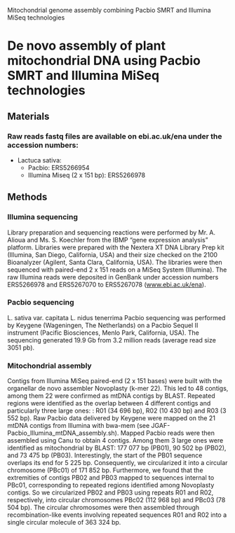 Mitochondrial genome assembly combining Pacbio SMRT and Illumina MiSeq technologies

# De novo assembly of plant mitochondrial DNA using Pacbio SMRT and Illumina MiSeq technologies

## Materials

### Raw reads fastq files are available on ebi.ac.uk/ena under the accession numbers:

- Lactuca sativa:
  - Pacbio: ERS5266954
  - Illumina Miseq (2 x 151 bp): ERS5266978

## Methods

### Illumina sequencing
Library preparation and sequencing reactions were performed by Mr. A. Alioua and Ms. S. Koechler from the IBMP “gene expression analysis” platform. Libraries were prepared with the Nextera XT DNA Library Prep kit (Illumina, San Diego, California, USA) and their size checked on the 2100 Bioanalyzer (Agilent, Santa Clara, California, USA). The libraries were then sequenced with paired-end 2 x 151 reads on a MiSeq System (Illumina). The raw Illumina reads were deposited in GenBank under accession numbers ERS5266978 and ERS5267070 to ERS5267078 (www.ebi.ac.uk/ena).

### Pacbio sequencing
L. sativa var. capitata L. nidus tenerrima Pacbio sequencing was performed by Keygene (Wageningen, The Netherlands) on a Pacbio Sequel II instrument (Pacific Biosciences, Menlo Park, California, USA). The sequencing generated 19.9 Gb from 3.2 million reads (average read size 3051 pb).

### Mitochondrial assembly

Contigs from Illumina MiSeq paired-end (2 x 151 bases) were built with the organellar de novo assembler Novoplasty (k-mer 22). This led to 48 contigs, among them 22 were confirmed as mtDNA contigs by BLAST. Repeated regions were identified as the overlap between 4 different contigs and particularly three large ones: : R01 (34 696 bp), R02 (10 430 bp) and R03 (3 552 bp).
Raw Pacbio data delivered by Keygene were mapped on the 21 mtDNA contigs from Illumina with bwa-mem (see JGAF-Pacbio_Illumina_mtDNA_assembly.sh). Mapped Pacbio reads were then assembled using Canu to obtain 4 contigs. Among them 3 large ones were identified as mitochondrial by BLAST: 177 077 bp (PB01), 90 502 bp (PB02), and 73 475 bp (PB03).
Interestingly, the start of the PB01 sequence overlaps its end for 5 225 bp. Consequently, we circularized it into a circular chromosome (PBc01) of 171 852 bp. Furthermore, we found that the extremities of contigs PB02 and PB03 mapped to sequences internal to PBc01, corresponding to repeated regions identified among Novoplasty contigs. So we circularized PB02 and PB03 using repeats R01 and R02, respectively, into circular chromosomes PBc02 (112 968 bp) and PBc03 (78 504 bp). The circular chromosomes were then assembled through recombination-like events involving repeated sequences R01 and R02 into a single circular molecule of 363 324 bp.
